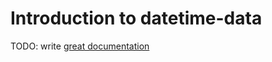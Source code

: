 # Introduction to datetime-data

TODO: write [great documentation](http://jacobian.org/writing/what-to-write/)
